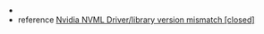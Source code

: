 *   
*   reference
    [Nvidia NVML Driver/library version mismatch [closed]](https://stackoverflow.com/questions/43022843/nvidia-nvml-driver-library-version-mismatch)